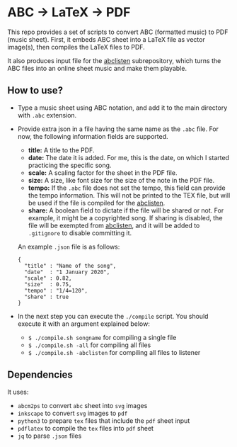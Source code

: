 # ABC &rightarrow; LaTeX &rightarrow; PDF

This repo provides a set of scripts to convert ABC (formatted music) to PDF (music sheet). First, it embeds ABC sheet into a LaTeX file as vector image(s), then compiles the LaTeX files to PDF. 

It also produces input file for the [abclisten](https://github.com/furkanturan/abclisten) subrepository, which turns the ABC files into an online sheet music and make them playable.

## How to use?

* Type a music sheet using ABC notation, and add it to the main directory with `.abc` extension.

* Provide extra json in a file having the same name as the `.abc` file. For now, the following information fields are supported.
    
  * **title:** A title to the PDF.
  * **date:** The date it is added. For me, this is the date, on which I started practicing the specific song.
  * **scale:** A scaling factor for the sheet in the PDF file.
  * **size:** A size, like font size for the size of the note in the PDF file.
  * **tempo:** If the `.abc` file does not set the tempo, this field can provide the tempo information. This will not be printed to the TEX file, but will be used if the file is compiled for the [abclisten](https://github.com/furkanturan/abclisten).
  * **share:** A boolean field to dictate if the file will be shared or not. For example, it might be a copyrighted song. If sharing is disabled, the file will be exempted from [abclisten](https://github.com/furkanturan/abclisten), and it will be added to `.gitignore` to disable committing it.

  An example `.json` file is as follows:

  ```
  {
    "title" : "Name of the song",
    "date"  : "1 January 2020",
    "scale" : 0.82,
    "size"  : 0.75,
    "tempo" : "1/4=120",
    "share" : true
  }
  ```

* In the next step you can execute the `./compile` script. You should execute it with an argument explained below:

  * `$ ./compile.sh songname` for compiling a single file
  * `$ ./compile.sh -all` for compiling all files
  * `$ ./compile.sh -abclisten` for compiling all files to listener

## Dependencies

It uses:
* `abcm2ps` to convert `abc` sheet into `svg` images
* `inkscape` to convert `svg` images to `pdf`
* `python3` to prepare `tex` files that include the `pdf` sheet input
* `pdflatex` to compile the `tex` files into `pdf` sheet
* `jq` to parse `.json` files
